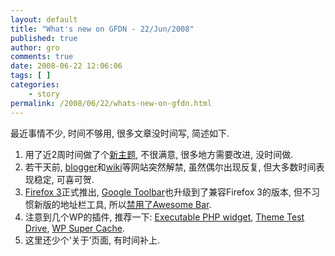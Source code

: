 ```yaml
---
layout: default
title: "What's new on GFDN - 22/Jun/2008"
published: true
author: gro
comments: true
date: 2008-06-22 12:06:06
tags: [ ]
categories:
    - story
permalink: /2008/06/22/whats-new-on-gfdn.html
---
```

最近事情不少, 时间不够用, 很多文章没时间写, 简述如下.

  1. 用了近2周时间做了个[新主题][1], 不很满意, 很多地方需要改进, 没时间做. 
  2. 若干天前, [blogger][2]和[wiki][3]等网站突然解禁, 虽然偶尔出现反复, 但大多数时间表现稳定, 可喜可贺. 
  3. [Firefox 3][4]正式推出, [Google Toolbar][5]也升级到了兼容Firefox 3的版本, 但不习惯新版的地址栏工具, 所以[禁用了Awesome Bar][6].
  4. 注意到几个WP的插件, 推荐一下: [Executable PHP widget][7], [Theme Test Drive][8], [WP Super Cache][9]. 
  5. 这里还少个&#8217;关于&#8217;页面, 有时间补上.

 [1]: http://getfreeware.net/archives/382.html "Free wordpress theme - midnight-blue"
 [2]: http://www.blogger.com/
 [3]: http://en.wikipedia.org/wiki/Main_Page "Wikipedia, the free encyclopedia"
 [4]: http://www.getfirefox.com/
 [5]: http://www.google.com/tools/firefox/toolbar/FT3/intl/en/index.html "Google Toolbar for Firefox 3"
 [6]: https://addons.mozilla.org/en-US/firefox/addon/6227
 [7]: http://wordpress.org/extend/plugins/php-code-widget/ "wordpress plugin - Executable PHP widget"
 [8]: http://www.prelovac.com/vladimir/wordpress-plugins/theme-test-drive "wordpress plugin - Theme Test Drive"
 [9]: http://ocaoimh.ie/wp-super-cache/ "wordpress plugin Super Cache"